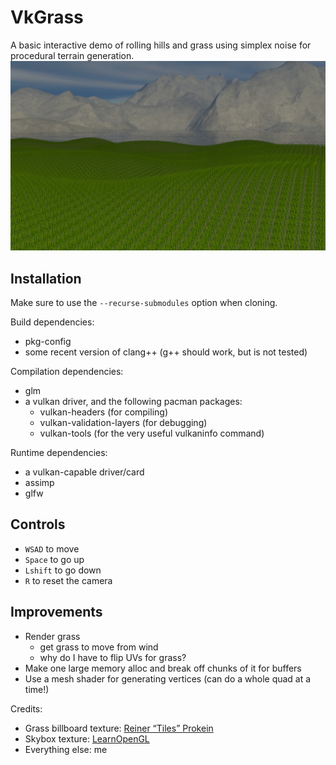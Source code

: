 # VkGrass
A basic interactive demo of rolling hills and grass using simplex noise for procedural terrain generation.
![screenshot](VkGrass.png)
## Installation
Make sure to use the `--recurse-submodules` option when cloning.

Build dependencies:
 - pkg-config
 - some recent version of clang++ (g++ should work, but is not tested)

Compilation dependencies:
 - glm
 - a vulkan driver, and the following pacman packages:
   - vulkan-headers (for compiling)
   - vulkan-validation-layers (for debugging)
   - vulkan-tools (for the very useful vulkaninfo command)

Runtime dependencies:
 - a vulkan-capable driver/card
 - assimp
 - glfw

## Controls
 - `WSAD` to move
 - `Space` to go up
 - `Lshift` to go down
 - `R` to reset the camera

## Improvements
- Render grass
  - get grass to move from wind
  - why do I have to flip UVs for grass?
- Make one large memory alloc and break off chunks of it for buffers
- Use a mesh shader for generating vertices (can do a whole quad at a time!)

Credits:
 - Grass billboard texture: [Reiner “Tiles” Prokein](https://www.reinerstilesets.de/graphics/lizenz/)
 - Skybox texture: [LearnOpenGL](https://learnopengl.com/Advanced-OpenGL/Cubemaps)
 - Everything else: me
